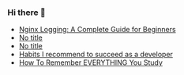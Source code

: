 ### Hi there 👋
<!-- daily.dev BOOKMARKS:START -->
- [Nginx Logging: A Complete Guide for Beginners](https://app.daily.dev/posts/gDG7ku1GL?utm_source=rss&utm_medium=bookmarks&utm_campaign=mBzS9yGu2kYgKY4tuhxYN)
- [No title](https://app.daily.dev/posts/puA3YB39K?utm_source=rss&utm_medium=bookmarks&utm_campaign=mBzS9yGu2kYgKY4tuhxYN)
- [No title](https://app.daily.dev/posts/SVuCzJ4rA?utm_source=rss&utm_medium=bookmarks&utm_campaign=mBzS9yGu2kYgKY4tuhxYN)
- [Habits I recommend to succeed as a developer](https://app.daily.dev/posts/AyyaGjQkL?utm_source=rss&utm_medium=bookmarks&utm_campaign=mBzS9yGu2kYgKY4tuhxYN)
- [How To Remember EVERYTHING You Study](https://app.daily.dev/posts/jraQzAry0?utm_source=rss&utm_medium=bookmarks&utm_campaign=mBzS9yGu2kYgKY4tuhxYN)
<!-- daily.dev BOOKMARKS:END -->
<!--
**nirmal-patel-s/nirmal-patel-s** is a ✨ _special_ ✨ repository because its `README.md` (this file) appears on your GitHub profile.

Here are some ideas to get you started:

- 🔭 I’m currently working on ...
- 🌱 I’m currently learning ...
- 👯 I’m looking to collaborate on ...
- 🤔 I’m looking for help with ...
- 💬 Ask me about ...
- 📫 How to reach me: ...
- 😄 Pronouns: ...
- ⚡ Fun fact: ...
-->

